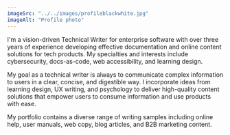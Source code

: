 ```yaml
---
imageSrc: "../../images/profileblackwhite.jpg"
imageAlt: "Profile photo"
---
```

I'm a vision-driven Technical Writer for enterprise software with over three years of experience developing effective documentation and online content solutions for tech products. My specialties and interests include cybersecurity, docs-as-code, web accessibility, and learning design.

My goal as a technical writer is always to communicate complex information to users in a clear, concise, and digestible way. I incorporate ideas from learning design, UX writing, and psychology to deliver high-quality content solutions that empower users to consume information and use products with ease.

My portfolio contains a diverse range of writing samples including online help, user manuals, web copy, blog articles, and B2B marketing content.

